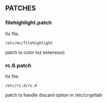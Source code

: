 ## PATCHES

### filehighlight.patch

fix file:

	/etc/mc/filehighlight

patch to color txz extension)

### rc.6.patch

fix file:

	/etc/rc.d/rc.6

patch to handle discard option in /etc/crypttab

